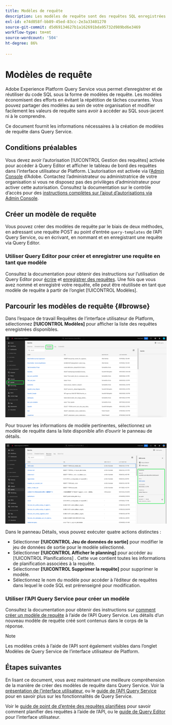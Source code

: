 ```yaml
---
title: Modèles de requête
description: Les modèles de requête sont des requêtes SQL enregistrées réutilisables qui peuvent être réutilisées par d’autres utilisateurs et utilisatrices pour économiser du temps et des efforts. Ils peuvent être créés à l’aide de Query Editor ou de l’API Query Service et peuvent être utilisés sur tous les jeux de données Experience Platform.
exl-id: e74d058f-bb89-45ed-83cc-2e3a33401270
source-git-commit: d5d69134627b1a162691bda95732d989bd6e3469
workflow-type: tm+mt
source-wordcount: '504'
ht-degree: 86%

---
```


# Modèles de requête

Adobe Experience Platform Query Service vous permet d’enregistrer et de réutiliser du code SQL sous la forme de modèles de requête. Les modèles économisent des efforts en évitant la répétition de tâches courantes. Vous pouvez partager des modèles au sein de votre organisation et modifier facilement les valeurs de requête sans avoir à accéder au SQL sous-jacent ni à le comprendre.

Ce document fournit les informations nécessaires à la création de modèles de requête dans Query Service.

## Conditions préalables

Vous devez avoir l’autorisation [!UICONTROL Gestion des requêtes] activée pour accéder à Query Editor et afficher le tableau de bord des requêtes dans l’interface utilisateur de Platform. L’autorisation est activée via l’[Admin Console](https://adminconsole.adobe.com/) d’Adobe. Contactez l’administrateur ou administratrice de votre organisation si vous ne disposez pas des privilèges d’administrateur pour activer cette autorisation. Consultez la documentation sur le contrôle d’accès pour des [instructions complètes sur l’ajout d’autorisations via Admin Console](../../access-control/home.md).

## Créer un modèle de requête

Vous pouvez créer des modèles de requête par le biais de deux méthodes, en adressant une requête POST au point d’entrée `query-templates` de l’API Query Service, ou en écrivant, en nommant et en enregistrant une requête via Query Editor.

### Utiliser Query Editor pour créer et enregistrer une requête en tant que modèle

Consultez la documentation pour obtenir des instructions sur l’utilisation de Query Editor pour [écrire](./user-guide.md#query-authoring) et [enregistrer des requêtes](./user-guide.md#saving-queries). Une fois que vous avez nommé et enregistré votre requête, elle peut être réutilisée en tant que modèle de requête à partir de l’onglet [!UICONTROL Modèles].

## Parcourir les modèles de requête {#browse}

Dans l’espace de travail Requêtes de l’interface utilisateur de Platform, sélectionnez **[!UICONTROL Modèles]** pour afficher la liste des requêtes enregistrées disponibles.

![Espace de travail des requêtes avec l’onglet Modèles mis en surbrillance.](../images/ui/query-templates/query-templates.png)

Pour trouver les informations de modèle pertinentes, sélectionnez un modèle de requête dans la liste disponible afin d’ouvrir le panneau de détails.

![Panneau de détails de l’espace de travail des requêtes avec l’identifiant de requête en surbrillance.](../images/ui/query-templates/details-panel.png)

Dans le panneau Détails, vous pouvez exécuter quatre actions distinctes :

* Sélectionner **[!UICONTROL Jeu de données de sortie]** pour modifier le jeu de données de sortie pour le modèle sélectionné.
* Sélectionner **[!UICONTROL Afficher le planning]** pour accéder au [!UICONTROL Planifications] . Cette vue contient toutes les informations de planification associées à la requête.
* Sélectionner **[!UICONTROL Supprimer la requête]** pour supprimer le modèle.
* Sélectionnez le nom du modèle pour accéder à l’éditeur de requêtes dans lequel le code SQL est prérenseigné pour modification.

### Utiliser l’API Query Service pour créer un modèle

Consultez la documentation pour obtenir des instructions sur [comment créer un modèle de requête](../api/query-templates.md#create-a-query-template) à l’aide de l’API Query Service. Les détails d’un nouveau modèle de requête créé sont contenus dans le corps de la réponse.

>[!NOTE]
>
>Les modèles créés à l’aide de l’API sont également visibles dans l’onglet Modèles de Query Service de l’interface utilisateur de Platform.

## Étapes suivantes

En lisant ce document, vous avez maintenant une meilleure compréhension de la manière de créer des modèles de requête dans Query Service. Voir la [présentation de l’interface utilisateur](./overview.md), ou le [guide de l’API Query Service](../api/getting-started.md) pour en savoir plus sur les fonctionnalités de Query Service.

Voir le [guide de point de d’entrée des requêtes planifiées](../api/scheduled-queries.md) pour savoir comment planifier des requêtes à l’aide de l’API, ou le [guide de Query Editor](./user-guide.md#scheduled-queries) pour l’interface utilisateur.
